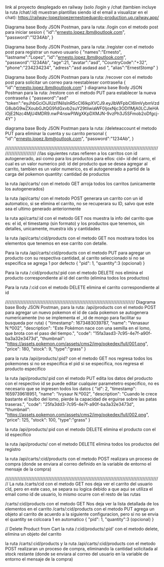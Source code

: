 link al proyecto desplegado en railway (solo /login y /chat (tambien incluye la ruta /chat/:id) muestran plantillas siendo id el email a visualizar en el chat): https://railway-lopezlopezernestoeduardo-production.up.railway.app/

Diagrama base Body JSON Postman, para la ruta: /login con el metodo post para iniciar sesion
{
    	"id":"ernesto.lopez.lbm@outlook.com",
    	"password":"1234Ab",
}

Diagrama base Body JSON Postman, para la ruta: /register con el metodo post para registrar un nuevo usuario
{
		"names":"Ernesto",
    	"lastname":"Lopez",
    	"id":"ernesto.lopez.lbm@outlook.com",
    	"password":"1234Ab",
    	"age":21,
    	"avatar":"asd",
		"CountryCode":"+32",
    	"phone":"234234234",
    	"adress":"asd asdasd asd ",
    	"alias":"ErnestStomp"
}


Diagrama base Body JSON Postman para la ruta: /recover con el metodo post para solicitar un correo para reestableser contraseña
{
	"id":"ernesto.lopez.lbm@outlook.com"
	}
diagrama base Body JSON Postman para la ruta: /restore con el metodo PUT para establecer la nueva contraseña
{
	"password":"asd"
	"token":"eyJhbGciOiJIUzI1NiIsInR5cCI6IkpXVCJ9.eyJlbWFpbCI6ImVybmVzdG8ubG9wZXoubGJtQG91dGxvb2suY29tIiwiaWF0IjoxNjc3ODI1MjA0LCJleHAiOjE2Nzc4MjU4MDR9.nwP4nswPlWgXKpDXMJN-9vzPh3J5SFmob2oDfgcj-4Y"
	}

diagrama base Body JSON Postman para la ruta: /deleteaccount el metodo PUT para eliminar la cuenta y su carrito personal
{
	"id":"ernesto.lopez.lbm@outlook.com",
    	"password":"1234Ab",
	}



///////////////////////////////////////////////////////////////////////////////////////////////////////////////////////
//las siguientes rutas refieren a los carritos con id autogenerado, asi como para los productos para ellos: 
	cid= id del carro, el cual es un valor numerico
	pid: id del producto que se desea agregar al carrito, tambien es un valor numerico, es el autogenerado a partid de la carga del pokemon
	quantity: cantidad de productos

la ruta /api/carts/ con el metodo GET arroja todos los carritos (unicamente los autogenerados)


la ruta /api/carts/ con el metodo POST generara un carrito con un id automatico, 
si se elimina el carrito, no se recuperara su ID, salvo que este sea el ultimo generado anteriormente

la ruta api/carts/:id con el metodo GET nos muestra la info del carrito que es: 
el id, el timestamp (sin formato) y los productos que tenemos, sin detalles, unicamente, muestra ids y cantidades

la ruta /api/carts/:cid/products con el metodo GET nos mostrara todos los elementos que tenemos en ese carrito con detalle.


Para la ruta /api/carts/:cid/products  con el metodo PUT para agregar un producto con su respectiva cantidad, al carrito seleccionado si no se especifica se agrega 1 por defecto
{
	"pid": 1,
    "quantity":3 (opcional)
}

Para la ruta /:cid/products/:pid con el metodo DELETE nos elimina el producto correspondiente al id del carrito (elimina todos los productos)

Para la ruta /:cid con el metodo DELETE elimina el carrito correspondiente al id



////////////////////////////////////////////////////////////////////////////////////
Diagrama base Body JSON Postman, para la ruta: /api/products con el metodo POST para agregar un nuevo pokemon
el id de cada pokemon se autogenera numericamente (no se implementa el _id de mongo para facilitar su busqueda por ruta)
{
	"timestamp": 1673483039787,
	"name": "Venasaur N.º002",
	"description": "Este Pokémon nace con una semilla en el lomo, que brota con el paso del tiempo.",
	"code": "15fa3asd3-7c95-4e7f-a90f-ba3a32e3473d",
	"thumbnail": "https://assets.pokemon.com/assets/cms2/img/pokedex/full/001.png",
	"price": 180,
	"stock": 9,
	"type":"grass"
}

para la ruta /api/products/:pid? con el metodo GET nos regresa todos los pokemones si no se especifica el pid
si se especifica, nos regresa el producto especifico

la ruta /api/products/:pid con el metodo PUT edita los datos del producto con el respectivo id
se puede editar cualquier parametetro especifico, no es necesario que se ingresen todos los datos
{
		"id": 2,
		"timestamp": 1659739618951,
		"name": "Ivysaur N.º002",
		"description": "Cuando le crece bastante el bulbo del lomo, pierde la capacidad de erguirse sobre las patas traseras.",
		"code": "25fa3dd3-7c95-4e7f-a90f-ba3a32e3473d",
		"thumbnail": "https://assets.pokemon.com/assets/cms2/img/pokedex/full/002.png",
		"price": 125,
		"stock": 100,
		"type":"grass"
}

la ruta /api/products/:pid con el metodo DELETE elimina el producto con el id especifico

la ruta /api/products/ con el metodo DELETE elimina todos los productos del registro

la ruta /api/carts/:cid/products con el metodo POST realizara un proceso de compra (donde se enviara al correo definido en la variable de entorno el mensaje de la compra)


/////////////////////////////////////////////////////////////////////////////////////////////////////
La ruta /carts/cid con el metodo  GET nos deja ver el carrito del usuario cId, pero en este caso, 
se separa su logica debido a que aqui se utiliza el email como id de usuario, lo mismo ocurre con el resto de las rutas 

/carts/:cid/products con el metodo GET Nos deja ver la lista detallada de los elementos en el carrito
/carts/:cid/products con el metodo PUT agrega un objeto al carrito de acuerdo a la siguiente configuracion, pero si no se envia el quantity
se colcoara 1 en automatico
{
        "pid": 1,
    	"quantity":3 (opcional)
}

       
// Delete Product from Cart
la ruta /:cid/products/:pid' con el metodo delete, elimina un objeto del carrito 

la ruta /carts/:cid/products y la ruta /api/carts/:cid/products con el metodo POST realizaran un proceso de compra, eliminando la cantidad solicitada al stock restante
(donde se enviara al correo del usuario en la variable de entorno el mensaje de la compra)
